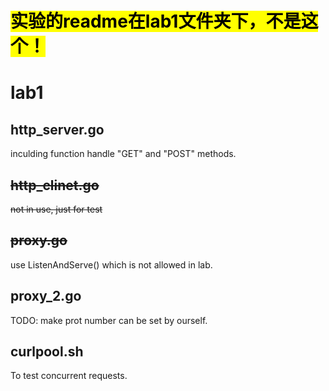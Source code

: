 # <mark>实验的readme在lab1文件夹下，不是这个！</mark>

# lab1

## http_server.go

inculding function handle "GET" and "POST" methods.

## ~~http_clinet.go~~

~~not in use, just for test~~

## ~~proxy.go~~

use ListenAndServe() which is not allowed in lab.

## proxy_2.go

TODO: make prot number can be set by ourself.

## curlpool.sh

To test concurrent requests.